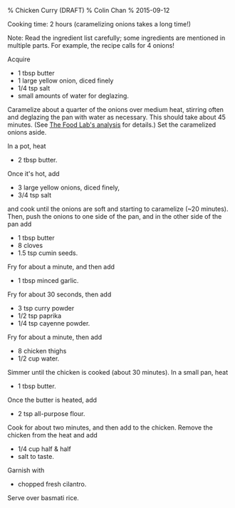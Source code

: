 % Chicken Curry (DRAFT)
% Colin Chan
% 2015-09-12

Cooking time: 2 hours (caramelizing onions takes a long time!)

Note: Read the ingredient list carefully; some ingredients are mentioned in
multiple parts. For example, the recipe calls for 4 onions!

Acquire

* 1 tbsp butter
* 1 large yellow onion, diced finely
* 1/4 tsp salt
* small amounts of water for deglazing.

Caramelize about a quarter of the onions over medium heat, stirring often and
deglazing the pan with water as necessary. This should take about 45 minutes.
(See [The Food Lab's analysis][1] for details.) Set the caramelized onions
aside.

In a pot, heat

* 2 tbsp butter.

Once it's hot, add

* 3 large yellow onions, diced finely,
* 3/4 tsp salt

and cook until the onions are soft and starting to caramelize (~20 minutes).
Then, push the onions to one side of the pan, and in the other side of the pan
add

* 1 tbsp butter
* 8 cloves
* 1.5 tsp cumin seeds.

Fry for about a minute, and then add

* 1 tbsp minced garlic.

Fry for about 30 seconds, then add

* 3 tsp curry powder
* 1/2 tsp paprika
* 1/4 tsp cayenne powder.

Fry for about a minute, then add

* 8 chicken thighs
* 1/2 cup water.

Simmer until the chicken is cooked (about 30 minutes). In a small pan, heat

* 1 tbsp butter.

Once the butter is heated, add

* 2 tsp all-purpose flour.

Cook for about two minutes, and then add to the chicken. Remove the chicken from
the heat and add

* 1/4 cup half & half
* salt to taste.

Garnish with

* chopped fresh cilantro.

Serve over basmati rice.

[1]: http://www.seriouseats.com/2011/01/the-food-lab-real-french-onion-dip-homemade-super-bowl-recipe.html
